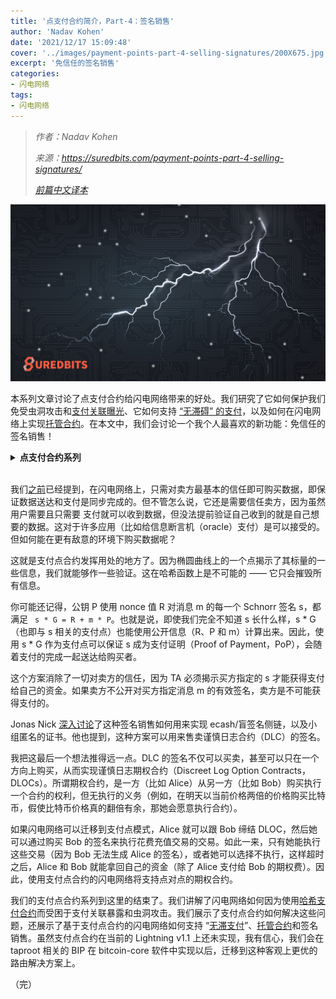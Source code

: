 ```yaml
---
title: '点支付合约简介，Part-4：签名销售'
author: 'Nadav Kohen'
date: '2021/12/17 15:09:48'
cover: '../images/payment-points-part-4-selling-signatures/200X675.jpg'
excerpt: '免信任的签名销售'
categories:
- 闪电网络
tags:
- 闪电网络
---
```



> *作者：Nadav Kohen*
>
> *来源：<https://suredbits.com/payment-points-part-4-selling-signatures/>*
>
> *[前篇中文译本](https://www.btcstudy.org/2021/12/16/payment-points-part-3-escrow-contracts/)*



![Lightning Data](../images/payment-points-part-4-selling-signatures/200X675.jpg)

本系列文章讨论了点支付合约给闪电网络带来的好处。我们研究了它如何保护我们免受虫洞攻击和[支付关联曝光](https://suredbits.com/payment-points-part-1/)、它如何支持 [“无滞碍” 的支付](https://suredbits.com/payment-points-part-2-stuckless-payments/)，以及如何在闪电网络上实现[托管合约](https://suredbits.com/payment-points-part-3-escrow-contracts/)。在本文中，我们会讨论一个我个人最喜欢的新功能：免信任的签名销售！

<details><summary><strong>点支付合约系列</strong></summary>
<a href="https://suredbits.com/payment-points-part-1/">Payment Points Part 1: Replacing HTLCs</a><br>
<a href="https://suredbits.com/payment-points-part-2-stuckless-payments/">Payment Points Part 2: “Stuckless” Payments</a><br>
<a href="https://suredbits.com/payment-points-part-3-escrow-contracts/">Payment Points Part 3: Escrow Contracts</a><br>
<a href="https://suredbits.com/payment-points-part-4-selling-signatures/">Payment Points Part 4: Selling Signatures</a>
</details><br>

我们[之前](https://suredbits.com/paid-apis/)已经提到，在闪电网络上，只需对卖方最基本的信任即可购买数据，即保证数据送达和支付是同步完成的。但不管怎么说，它还是需要信任卖方，因为虽然用户需要且只需要 支付就可以收到数据，但没法提前验证自己收到的就是自己想要的数据。这对于许多应用（比如给信息断言机（oracle）支付）是可以接受的。但如何能在更有敌意的环境下购买数据呢？

这就是支付点合约发挥用处的地方了。因为椭圆曲线上的一个点揭示了其标量的一些信息，我们就能够作一些验证。这在哈希函数上是不可能的 —— 它只会摧毁所有信息。

你可能还记得，公钥 P 使用 nonce 值 R 对消息 m 的每一个 Schnorr 签名 s，都满足  ` s * G = R + m * P`。也就是说，即使我们完全不知道 s 长什么样，s * G（也即与 s 相关的支付点）也能使用公开信息（R、P 和 m）计算出来。因此，使用 s * G 作为支付点可以保证 s 成为支付证明（Proof of Payment，PoP），会随着支付的完成一起送达给购买者。

这个方案消除了一切对卖方的信任，因为 TA 必须揭示买方指定的 s 才能获得支付给自己的资金。如果卖方不公开对买方指定消息 m 的有效签名，卖方是不可能获得支付的。

Jonas Nick [深入讨论](https://youtu.be/XORDEX-RrAI?t=26552)了这种签名销售如何用来实现 ecash/盲签名侧链，以及小组匿名的证书。他也提到，这种方案可以用来售卖谨慎日志合约（DLC）的签名。

我把这最后一个想法推得远一点。DLC 的签名不仅可以买卖，甚至可以只在一个方向上购买，从而实现谨慎日志期权合约（Discreet Log Option Contracts，DLOCs）。所谓期权合约，是一方（比如 Alice）从另一方（比如 Bob）购买执行一个合约的权利，但无执行的义务（例如，在明天以当前价格两倍的价格购买比特币，假使比特币价格真的翻倍有余，那她会愿意执行合约）。

如果闪电网络可以迁移到支付点模式，Alice 就可以跟 Bob 缔结 DLOC，然后她可以通过购买 Bob 的签名来执行花费充值交易的交易。如此一来，只有她能执行这些交易（因为 Bob 无法生成 Alice 的签名），或者她可以选择不执行，这样超时之后，Alice 和 Bob 就能拿回自己的资金（除了 Alice 支付给 Bob 的期权费）。因此，使用支付点合约的闪电网络将支持点对点的期权合约。

我们的支付点合约系列到这里的结束了。我们讲解了闪电网络如何因为使用[哈希支付合约](https://suredbits.com/payment-points-part-1/)而受困于支付关联暴露和虫洞攻击。我们展示了支付点合约如何解决这些问题，还展示了基于支付点合约的闪电网络如何支持 “[无滞支付](https://suredbits.com/payment-points-part-2-stuckless-payments/)”、[托管合约](https://suredbits.com/payment-points-part-3-escrow-contracts/)和签名销售。虽然支付点合约在当前的 Lightning v1.1 上还未实现，我有信心，我们会在 taproot 相关的 BIP 在 bitcoin-core 软件中实现以后，迁移到这种客观上更优的路由解决方案上。

（完）